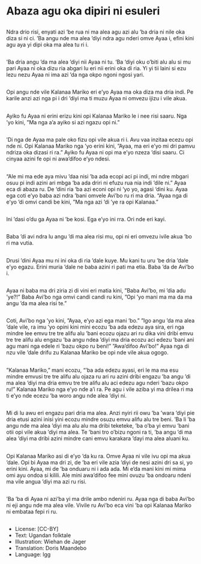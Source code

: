 # Abaza agu oka dipiri ni esuleri

##
Ndra drio risi, enyati azi ’be rua ni
ma alea agu azi alu ’ba dria ni nile
oka diza si ni ci. ’Ba angu nde ma
alea ’diyi ndra agu nderi omve Ayaa
i, efini kini agu aya yi dipi oka ma
alea tu ri i.

##
’Ba dria angu ’da ma alea ’diyi nii
Ayaa ni tu.
‘Ba ‘diyi oku o’biti alu alu si mu pari
Ayaa ni oka dizu ria abgari lu eri nii
erini oka di ria.
Yi yi tii laini si ezu lezu nezu Ayaa ni
ima azi ’da nga okpo ngoni ngosi
yari.

##
Opi angu nde vile Kalanaa Mariko
eri e’yo Ayaa ma oka diza ma dria
indi. Pe karile anzi azi nga pi i dri
’diyi ma ti muzu Ayaa ni omvezu
ijizu i vile akua.

##
Ayiko fu Ayaa ni erini erizu kini opi
Kalanaa Mariko le i nee risi saaru.
Nga ’yo kini, ”Ma nga a’a ayiko si
azi ngazu opi ni.”

##
’Di nga de Ayaa ma pale oko fizu opi
vile akua ri i.
Avu vaa inzitaa ecezu opi nde ni.
Opi Kalanaa Mariko nga ’yo erini
kini, ”Ayaa, ma eri e’yo mi dri
pamvu ndriza oka dizasi ri ra.”
Ayiko fu Ayaa ni opi ma e’yo nzeza
’disi saaru. Ci cinyaa azini fe opi ni
awa’difoo e’yo ndesi.

##
“Ale mi ma ede aya mivu ’daa nisi
’ba ada ecopi aci pi indi, mi ndre
mbgari osuu pi indi azini ari mbga
’ba ada driri ni efuzu rua nia indi
’dile ni.”
Ayaa eca di abaza ru. De ‘dini ria
‘ba azi econi opi ni ‘yo yo, agasi
‘dini ku. Ayaa ega coti e’yo baba azi
ndra ’bani omvele Avi’bo ru ri ma
dria.
“Ayaa nga di e’yo ’di omvi candi be
kini, ”Ma nga azi ’di ’ye ra opi
Kalanaa.”

##
Ini ’dasi o’du ga Ayaa ni ’be kosi.
Ega e’yo ini rra.
Ori nde eri kayi.

##
Baba ’di avi ndra lu angu ’di ma
alea risi mu, opi ni eri omvezu ivile
akua ’bo ri ma vutia.

##
Drusi ’dini Ayaa mu ni ini oka di ria
’dale kuye.
Mu kani tu uru ’be dria ’dale e’yo
egazu.
Erini muria ’dale ne baba azini ri
pati ma etia.
Baba ’da de Avi’bo i.

##
Ayaa ni baba ma dri ziria zi di vini
eri matia kini, ”Baba Avi’bo, mi ’dia
adu ’ye?!”
Baba Avi’bo nga omvi candi candi
ru kini, ”Opi ’yo mani ma ma da ma
angu ’da ma alea risi te.”

##
Coti, Avi’bo nga ’yo kini, ”Ayaa, e’yo
azi ega mani ’bo.” ”Igo angu ’da ma
alea ’dale vile, ra imu ’yo opini kini
mini ecozu ’ba ada edezu aya sira,
eri nga mindre lee emvu tre tre alifu
alu ’bani ecozu ojazu ari ru dika vini
dribi emvu tre tre alifu alu engazu
’ba angu ndea ’diyi ma dria ecozu
aci edezu ’bani ani agu mani nga
edele ri ’bazu okpo ru beni!”
”Awa’difoo Avi’bo!”
Ayaa nga di nzu vile ’dale drifu zu
Kalanaa Mariko be opi nde vile akua
ogogo.

##
”Kalanaa Mariko,” mani ecozu, “’ba
ada edezu ayasi, eri le ma ma esu
mindre emvusi tre tre alifu alu ojaza
ru ari ru azini dribi engazu ’ba angu
’di ma alea ’diyi ma dria emvu tre
tre alifu alu aci edezu agu nderi
’bazu okpo ru!”
Kalanaa Mariko nga e’yo nde a’i ra.
Pe agu i vile aziba yi ma drilea ri ma
ti e’yo nde ecezu ’ba woro angu nde
alea ’diyi ni.

##
Mi di lu awu eri engazu pari dria ma
alea. Anzi nyiri rii owu ’ba ’wara
’diyi pie dria etusi azini inisi yini
ecozu mindre osuzu emvu alifu alu
tre beni.
’Ba li ’ba angu nde ma alea ’diyi ma
alu alu ma dribi teketeke, ’ba o’ba
yi emvu ’bani otii opi vile akua ’diyi
ma alea. Te ’bani tro o’bizu ngoni ra
ti, ’ba angu ’di ma alea ’diyi ma
dribi azini mindre cani emvu
karakara ’dayi ma alea aluani ku.

##
Opi Kalanaa Mariko asi di e’yo ’da
ku ra. Omve Ayaa ni vile ivu opi ma
akua ’dale.
Opi bi Ayaa ma dri zi, de ’ba eri vile
azia ’diyi de nesi azini dri sa si, yo
erini kini. Ayaa, mi de ’ba onduaru
ni i ada ada. Mi e’da mani kini mi
mima omi ayu ondoa si kilili. Ale
mini awa’difoo fee mini ovuzu ’ba
ondoaru ndeni ma vile angua ’diyi
ma azi ru risi.

##
’Ba ’ba di Ayaa ni azi’ba yi ma drile
ambo ndeniri ru.
Ayaa nga di baba Avi’bo ni eji angu
nde ma alea vile. Vivile ru Avi’bo
eca vini ’ba opi Kalanaa Mariko ni
embataa fepi ri ru.

##
* License: [CC-BY]
* Text: Ugandan folktale
* Illustration: Wiehan de Jager
* Translation: Doris Maandebo
* Language: lgg

